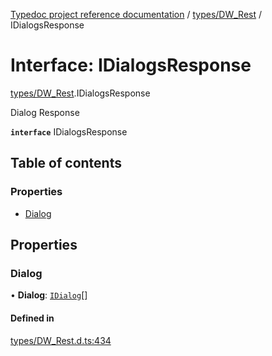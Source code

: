 [Typedoc project reference documentation](../README.md) / [types/DW_Rest](../modules/types_dw_rest.md) / IDialogsResponse

# Interface: IDialogsResponse

[types/DW_Rest](../modules/types_dw_rest.md).IDialogsResponse

Dialog Response

**`interface`** IDialogsResponse

## Table of contents

### Properties

- [Dialog](types_dw_rest.idialogsresponse.md#dialog)

## Properties

### Dialog

• **Dialog**: [`IDialog`](types_dw_rest.idialog.md)[]

#### Defined in

[types/DW_Rest.d.ts:434](https://github.com/DocuWare/REST-Sample-TS/blob/828b3d4/src/types/DW_Rest.d.ts#L434)
